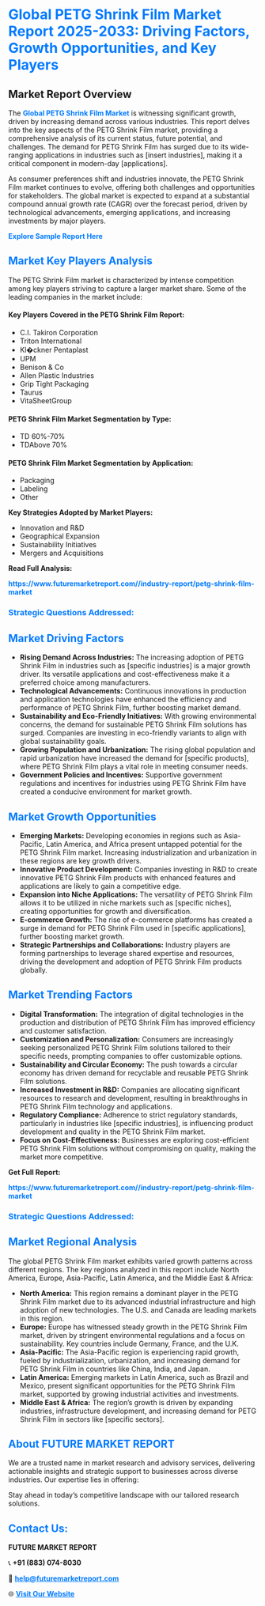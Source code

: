 <h1 style="color: #007BFF;">Global PETG Shrink Film Market Report 2025-2033: Driving Factors, Growth Opportunities, and Key Players</h1>

<section id="overview">
<h2>Market Report Overview</h2>
<p>The <a href="https://www.futuremarketreport.com//industry-report/petg-shrink-film-market" style="color: #007BFF; text-decoration: none;"><strong>Global PETG Shrink Film Market</strong></a> is witnessing significant growth, driven by increasing demand across various industries. This report delves into the key aspects of the PETG Shrink Film market, providing a comprehensive analysis of its current status, future potential, and challenges. The demand for PETG Shrink Film has surged due to its wide-ranging applications in industries such as [insert industries], making it a critical component in modern-day [applications].</p>
<p>As consumer preferences shift and industries innovate, the PETG Shrink Film market continues to evolve, offering both challenges and opportunities for stakeholders. The global market is expected to expand at a substantial compound annual growth rate (CAGR) over the forecast period, driven by technological advancements, emerging applications, and increasing investments by major players.</p>
</section>

<section id="overview">
<p><a href="https://www.futuremarketreport.com//request-sample/reportId=46889" style="color: #007BFF; text-decoration: none;"><strong>Explore Sample Report Here</strong></a></p>
</section>

<section id="key-players">
<h2 style="color: #007BFF;">Market Key Players Analysis</h2>
<p>The PETG Shrink Film market is characterized by intense competition among key players striving to capture a larger market share. Some of the leading companies in the market include:</p>
<h4>Key Players Covered in the PETG Shrink Film Report:</h4>
<ul><li>C.I. Takiron Corporation</li><li>Triton International</li><li>Kl�ckner Pentaplast</li><li>UPM</li><li>Benison &amp; Co</li><li>Allen Plastic Industries</li><li>Grip Tight Packaging</li><li>Taurus</li><li>VitaSheetGroup</li></ul>
<h4>PETG Shrink Film Market Segmentation by Type:</h4>
<ul><li>TD 60%-70%</li><li>TDAbove 70%</li></ul>

<h4>PETG Shrink Film Market Segmentation by Application:</h4>
<ul><li>Packaging</li><li>Labeling</li><li>Other</li></ul>
<p><strong>Key Strategies Adopted by Market Players:</strong></p>
<ul>
<li>Innovation and R&D</li>
<li>Geographical Expansion</li>
<li>Sustainability Initiatives</li>
<li>Mergers and Acquisitions</li>
</ul>
</section>

<section>
<p><strong>Read Full Analysis: </strong></p><a href="https://www.futuremarketreport.com//industry-report/petg-shrink-film-market" style="color: #007BFF; text-decoration: none;"><strong>https://www.futuremarketreport.com//industry-report/petg-shrink-film-market</strong></a>
<h3 style="color: #007BFF;">Strategic Questions Addressed:</h3>
</section>

<section id="driving-factors">
<h2 style="color: #007BFF;">Market Driving Factors</h2>
<ul>
<li><strong>Rising Demand Across Industries:</strong> The increasing adoption of PETG Shrink Film in industries such as [specific industries] is a major growth driver. Its versatile applications and cost-effectiveness make it a preferred choice among manufacturers.</li>
<li><strong>Technological Advancements:</strong> Continuous innovations in production and application technologies have enhanced the efficiency and performance of PETG Shrink Film, further boosting market demand.</li>
<li><strong>Sustainability and Eco-Friendly Initiatives:</strong> With growing environmental concerns, the demand for sustainable PETG Shrink Film solutions has surged. Companies are investing in eco-friendly variants to align with global sustainability goals.</li>
<li><strong>Growing Population and Urbanization:</strong> The rising global population and rapid urbanization have increased the demand for [specific products], where PETG Shrink Film plays a vital role in meeting consumer needs.</li>
<li><strong>Government Policies and Incentives:</strong> Supportive government regulations and incentives for industries using PETG Shrink Film have created a conducive environment for market growth.</li>
</ul>
</section>

<section id="growth-opportunities">
<h2 style="color: #007BFF;">Market Growth Opportunities</h2>
<ul>
<li><strong>Emerging Markets:</strong> Developing economies in regions such as Asia-Pacific, Latin America, and Africa present untapped potential for the PETG Shrink Film market. Increasing industrialization and urbanization in these regions are key growth drivers.</li>
<li><strong>Innovative Product Development:</strong> Companies investing in R&D to create innovative PETG Shrink Film products with enhanced features and applications are likely to gain a competitive edge.</li>
<li><strong>Expansion into Niche Applications:</strong> The versatility of PETG Shrink Film allows it to be utilized in niche markets such as [specific niches], creating opportunities for growth and diversification.</li>
<li><strong>E-commerce Growth:</strong> The rise of e-commerce platforms has created a surge in demand for PETG Shrink Film used in [specific applications], further boosting market growth.</li>
<li><strong>Strategic Partnerships and Collaborations:</strong> Industry players are forming partnerships to leverage shared expertise and resources, driving the development and adoption of PETG Shrink Film products globally.</li>
</ul>
</section>

<section id="trending-factors">
<h2 style="color: #007BFF;">Market Trending Factors</h2>
<ul>
<li><strong>Digital Transformation:</strong> The integration of digital technologies in the production and distribution of PETG Shrink Film has improved efficiency and customer satisfaction.</li>
<li><strong>Customization and Personalization:</strong> Consumers are increasingly seeking personalized PETG Shrink Film solutions tailored to their specific needs, prompting companies to offer customizable options.</li>
<li><strong>Sustainability and Circular Economy:</strong> The push towards a circular economy has driven demand for recyclable and reusable PETG Shrink Film solutions.</li>
<li><strong>Increased Investment in R&D:</strong> Companies are allocating significant resources to research and development, resulting in breakthroughs in PETG Shrink Film technology and applications.</li>
<li><strong>Regulatory Compliance:</strong> Adherence to strict regulatory standards, particularly in industries like [specific industries], is influencing product development and quality in the PETG Shrink Film market.</li>
<li><strong>Focus on Cost-Effectiveness:</strong> Businesses are exploring cost-efficient PETG Shrink Film solutions without compromising on quality, making the market more competitive.</li>
</ul>
</section>

<section>
<p><strong>Get Full Report: </strong></p><a href="https://www.futuremarketreport.com//industry-report/petg-shrink-film-market" style="color: #007BFF; text-decoration: none;"><strong>https://www.futuremarketreport.com//industry-report/petg-shrink-film-market</strong></a>
<h3 style="color: #007BFF;">Strategic Questions Addressed:</h3>
</section>


<section id="regional-analysis">
<h2 style="color: #007BFF;">Market Regional Analysis</h2>
<p>The global PETG Shrink Film market exhibits varied growth patterns across different regions. The key regions analyzed in this report include North America, Europe, Asia-Pacific, Latin America, and the Middle East & Africa:</p>
<ul>
<li><strong>North America:</strong> This region remains a dominant player in the PETG Shrink Film market due to its advanced industrial infrastructure and high adoption of new technologies. The U.S. and Canada are leading markets in this region.</li>
<li><strong>Europe:</strong> Europe has witnessed steady growth in the PETG Shrink Film market, driven by stringent environmental regulations and a focus on sustainability. Key countries include Germany, France, and the U.K.</li>
<li><strong>Asia-Pacific:</strong> The Asia-Pacific region is experiencing rapid growth, fueled by industrialization, urbanization, and increasing demand for PETG Shrink Film in countries like China, India, and Japan.</li>
<li><strong>Latin America:</strong> Emerging markets in Latin America, such as Brazil and Mexico, present significant opportunities for the PETG Shrink Film market, supported by growing industrial activities and investments.</li>
<li><strong>Middle East & Africa:</strong> The region’s growth is driven by expanding industries, infrastructure development, and increasing demand for PETG Shrink Film in sectors like [specific sectors].</li>
</ul>
</section>

<footer>
<h2 style="color: #007BFF;">About FUTURE MARKET REPORT</h2>
<p>We are a trusted name in market research and advisory services, delivering actionable insights and strategic support to businesses across diverse industries. Our expertise lies in offering:</p>

<p>Stay ahead in today’s competitive landscape with our tailored research solutions.</p>

<h2 style="color: #007BFF;">Contact Us:</h2>
<p><strong>FUTURE MARKET REPORT</strong></p>
<p>📞 <strong>+91 (883) 074-8030</strong></p>
<p>📧 <strong><a href="mailto:help@futuremarketreport.com" style="color: #007BFF;">help@futuremarketreport.com</a></strong></p>
<p>🌐 <strong><a href="https://www.futuremarketreport.com/" style="color: #007BFF;">Visit Our Website</a></strong></p>
</footer>